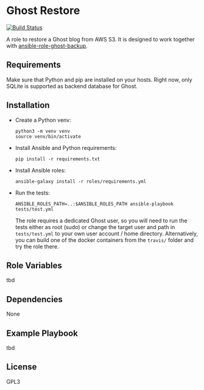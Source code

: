 Ghost Restore
=============

[![Build Status](https://travis-ci.org/Logout22/ansible-role-ghost-restore.svg?branch=master)](https://travis-ci.org/Logout22/ansible-role-ghost-restore)

A role to restore a Ghost blog from AWS S3.
It is designed to work together with
[ansible-role-ghost-backup](https://github.com/Logout22/ansible-role-ghost-backup).

Requirements
------------

Make sure that Python and pip are installed on your hosts.
Right now, only SQLite is supported as backend database for Ghost.

Installation
------------

- Create a Python venv:

      python3 -m venv venv
      source venv/bin/activate

- Install Ansible and Python requirements:

      pip install -r requirements.txt

- Install Ansible roles:

      ansible-galaxy install -r roles/requirements.yml

- Run the tests:

      ANSIBLE_ROLES_PATH=..:$ANSIBLE_ROLES_PATH ansible-playbook tests/test.yml

  The role requires a dedicated Ghost user, so you will need to run the tests either as root (sudo)
  or change the target user and path in `tests/test.yml` to your own user account / home directory.
  Alternatively, you can build one of the docker containers from the `travis/` folder
  and try the role there.

Role Variables
--------------

tbd

Dependencies
------------

None

Example Playbook
----------------

tbd

License
-------

GPL3
